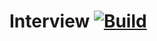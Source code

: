 # Interview [![Build][build-img]][build-url]

[build-img]: https://travis-ci.org/IvanUkhov/interview.svg?branch=cc
[build-url]: https://travis-ci.org/IvanUkhov/interview
